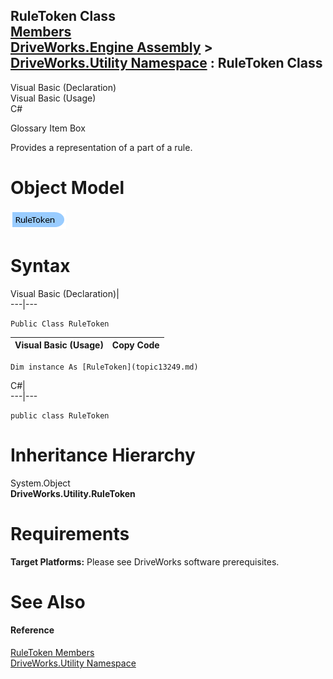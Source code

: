 RuleToken Class   
[Members](topic13250.md)   
[DriveWorks.Engine Assembly](topic2156.md) > [DriveWorks.Utility Namespace](topic13190.md) : RuleToken Class  
---  
  
Visual Basic (Declaration)    
Visual Basic (Usage)    
C# 

Glossary Item Box

Provides a representation of a part of a rule. 

# Object Model

![](dotnetdiagramimages/image723.png)

# Syntax

Visual Basic (Declaration)|   
---|---  
      
    
    Public Class RuleToken   
  
Visual Basic (Usage)| Copy Code  
---|---  
      
    
    Dim instance As [RuleToken](topic13249.md)  
  
C#|   
---|---  
      
    
    public class RuleToken   
  
# Inheritance Hierarchy

System.Object  
**DriveWorks.Utility.RuleToken**  


# Requirements

**Target Platforms:** Please see DriveWorks software prerequisites.

# See Also

#### Reference

[RuleToken Members](topic13250.md)   
[DriveWorks.Utility Namespace](topic13190.md)


